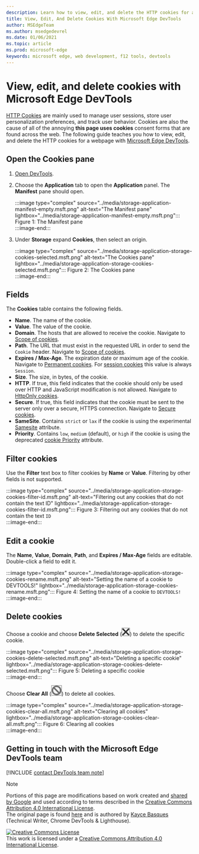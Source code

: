 ```yaml
---
description: Learn how to view, edit, and delete the HTTP cookies for a page using Microsoft Edge DevTools.
title: View, Edit, And Delete Cookies With Microsoft Edge DevTools
author: MSEdgeTeam
ms.author: msedgedevrel
ms.date: 01/06/2021
ms.topic: article
ms.prod: microsoft-edge
keywords: microsoft edge, web development, f12 tools, devtools
---
```

<!-- Copyright Kayce Basques 

   Licensed under the Apache License, Version 2.0 (the "License");
   you may not use this file except in compliance with the License.
   You may obtain a copy of the License at

       https://www.apache.org/licenses/LICENSE-2.0

   Unless required by applicable law or agreed to in writing, software
   distributed under the License is distributed on an "AS IS" BASIS,
   WITHOUT WARRANTIES OR CONDITIONS OF ANY KIND, either express or implied.
   See the License for the specific language governing permissions and
   limitations under the License.  -->

# View, edit, and delete cookies with Microsoft Edge DevTools  

[HTTP Cookies][MDNHTTPCookies] are mainly used to manage user sessions, store user personalization preferences, and track user behavior.  Cookies are also the cause of all of the annoying **this page uses cookies** consent forms that are found across the web.  The following guide teaches you how to view, edit, and delete the HTTP cookies for a webpage with [Microsoft Edge DevTools][MicrosoftEdgeDevTools].  

## Open the Cookies pane  

1.  [Open DevTools][DevToolsOpen].  
1.  Choose the **Application** tab to open the **Application** panel.  The **Manifest** pane should open.  
    
    :::image type="complex" source="../media/storage-application-manifest-empty.msft.png" alt-text="The Manifest pane" lightbox="../media/storage-application-manifest-empty.msft.png":::
       Figure 1:  The Manifest pane  
    :::image-end:::  

1.  Under **Storage** expand **Cookies**, then select an origin.  
    
    :::image type="complex" source="../media/storage-application-storage-cookies-selected.msft.png" alt-text="The Cookies pane" lightbox="../media/storage-application-storage-cookies-selected.msft.png":::
       Figure 2:  The Cookies pane  
    :::image-end:::  

## Fields  

The **Cookies** table contains the following fields.  

*   **Name**.  The name of the cookie.  
*   **Value**.  The value of the cookie.  
*   **Domain**.  The hosts that are allowed to receive the cookie.  Navigate to [Scope of cookies][MDNHTTPCookiesScope].  
*   **Path**.  The URL that must exist in the requested URL in order to send the `Cookie` header.  Navigate to [Scope of cookies][MDNHTTPCookiesScope].  
*   **Expires / Max-Age**.  The expiration date or maximum age of the cookie.  Navigate to [Permanent cookies][MDNHTTPCookiesPermanent].  For [session cookies][MDNHTTPCookiesSession] this value is always `Session`.  
*   **Size**.  The size, in bytes, of the cookie.  
*   **HTTP**.  If true, this field indicates that the cookie should only be used over HTTP and JavaScript modification is not allowed.  Navigate to [HttpOnly cookies][MDNHTTPCookiesSecure].  
*   **Secure**.  If true, this field indicates that the cookie must be sent to the server only over a secure, HTTPS connection.  Navigate to [Secure cookies][MDNHTTPCookiesSecure].  
*   **SameSite**.  Contains `strict` or `lax` if the cookie is using the experimental [Samesite][MDNHTTPCookiesSamesite] attribute.  
*   **Priority**.  Contains `low`, `medium` \(default\), or `high` if the cookie is using the deprecated [cookie Priority][ChromiumIssue232693] attribute.

## Filter cookies  

Use the **Filter** text box to filter cookies by **Name** or **Value**.  Filtering by other fields is not supported.  

:::image type="complex" source="../media/storage-application-storage-cookies-filter-id.msft.png" alt-text="Filtering out any cookies that do not contain the text ID" lightbox="../media/storage-application-storage-cookies-filter-id.msft.png":::
   Figure 3:  Filtering out any cookies that do not contain the text `ID`  
:::image-end:::  

## Edit a cookie  

The **Name**, **Value**, **Domain**, **Path**, and **Expires / Max-Age** fields are editable.  
Double-click a field to edit it.  

:::image type="complex" source="../media/storage-application-storage-cookies-rename.msft.png" alt-text="Setting the name of a cookie to DEVTOOLS!" lightbox="../media/storage-application-storage-cookies-rename.msft.png":::
   Figure 4:  Setting the name of a cookie to `DEVTOOLS!`  
:::image-end:::  

## Delete cookies  

Choose a cookie and choose **Delete Selected** \(![Delete Selected][ImageDeleteIcon]\) to delete the specific cookie.  

:::image type="complex" source="../media/storage-application-storage-cookies-delete-selected.msft.png" alt-text="Deleting a specific cookie" lightbox="../media/storage-application-storage-cookies-delete-selected.msft.png":::
   Figure 5:  Deleting a specific cookie  
:::image-end:::  

Choose **Clear All** \(![Clear All][ImageClearIcon]\)  to delete all cookies.  

:::image type="complex" source="../media/storage-application-storage-cookies-clear-all.msft.png" alt-text="Clearing all cookies" lightbox="../media/storage-application-storage-cookies-clear-all.msft.png":::
   Figure 6:  Clearing all cookies  
:::image-end:::  

## Getting in touch with the Microsoft Edge DevTools team  

[!INCLUDE [contact DevTools team note](../includes/contact-devtools-team-note.md)]  

<!-- image links -->  

[ImageClearIcon]: ../media/clear-icon.msft.png  
[ImageDeleteIcon]: ../media/delete-icon.msft.png  

<!-- links -->  

[MicrosoftEdgeDevTools]: /microsoft-edge/devtools-guide-chromium "Microsoft Edge (Chromium) Developer Tools"  
[DevToolsOpen]: /microsoft-edge/devtools-guide-chromium/open "Open Microsoft Edge DevTools"  

[ChromiumIssue232693]: https://bugs.chromium.org/p/chromium/issues/detail?id=232693 "Chromium Issue 232693: Implementing Priority Field for Cookies | Chromium Bugs"  

[MDNHTTPCookies]: https://developer.mozilla.org/docs/Web/HTTP/Cookies "HTTP cookies | MDN"  
[MDNHTTPCookiesPermanent]: https://developer.mozilla.org/docs/Web/HTTP/Cookies#Permanent_cookies "HTTP cookies - Permanent cookies | MDN"  
[MDNHTTPCookiesSamesite]: https://developer.mozilla.org/docs/Web/HTTP/Cookies#SameSite_cookies "HTTP cookies - SameSite cookies | MDN"  
[MDNHTTPCookiesScope]: https://developer.mozilla.org/docs/Web/HTTP/Cookies#Scope_of_cookies "HTTP cookies - Scope of cookies | MDN"  
[MDNHTTPCookiesSecure]: https://developer.mozilla.org/docs/Web/HTTP/Cookies#Secure_and_HttpOnly_cookies "HTTP cookies - Secure and HttpOnly cookies | MDN"  
[MDNHTTPCookiesSession]: https://developer.mozilla.org/docs/Web/HTTP/Cookies#Session_cookies "HTTP cookies - Session cookies | MDN"  

> [!NOTE]
> Portions of this page are modifications based on work created and [shared by Google][GoogleSitePolicies] and used according to terms described in the [Creative Commons Attribution 4.0 International License][CCA4IL].  
> The original page is found [here](https://developers.google.com/web/tools/chrome-devtools/storage/cookies) and is authored by [Kayce Basques][KayceBasques] \(Technical Writer, Chrome DevTools \& Lighthouse\).  

[![Creative Commons License][CCby4Image]][CCA4IL]  
This work is licensed under a [Creative Commons Attribution 4.0 International License][CCA4IL].  

[CCA4IL]: https://creativecommons.org/licenses/by/4.0  
[CCby4Image]: https://i.creativecommons.org/l/by/4.0/88x31.png  
[GoogleSitePolicies]: https://developers.google.com/terms/site-policies  
[KayceBasques]: https://developers.google.com/web/resources/contributors/kaycebasques  
